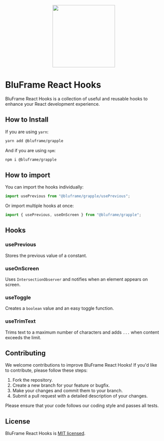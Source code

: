
<p  align="center">
  <a  href="https://blufra.me">
    <img style="margin: 0 auto" width="200" src="https://snowflakes.blufra.me/sites/blufra.me/img/BluFrameLogo512.png" />
  </a>
</p>

# BluFrame React Hooks

BluFrame React Hooks is a collection of useful and reusable hooks to enhance your React development experience.

## How to Install

If you are using `yarn`:

```sh
yarn add @bluframe/grapple
```

And if you are using `npm`:

```sh
npm i @bluframe/grapple
```

## How to import

You can import the hooks individually:

```js
import usePrevious from "@bluframe/grapple/usePrevious";
```

Or import multiple hooks at once:

```js
import { usePrevious, useOnScreen } from "@bluframe/grapple";
```

## Hooks

### usePrevious

Stores the previous value of a constant.

### useOnScreen

Uses `IntersectionObserver` and notifies when an element appears on screen.

### useToggle

Creates a `boolean` value and an easy toggle function.

### useTrimText

Trims text to a maximum number of characters and adds `...` when content exceeds the limit.

## Contributing

We welcome contributions to improve BluFrame React Hooks! If you'd like to contribute, please follow these steps:

1. Fork the repository.
2. Create a new branch for your feature or bugfix.
3. Make your changes and commit them to your branch.
4. Submit a pull request with a detailed description of your changes.

Please ensure that your code follows our coding style and passes all tests.

## License

BluFrame React Hooks is [MIT licensed](LICENSE).
